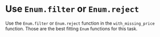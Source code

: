 # Use `Enum.filter` or `Enum.reject`

Use the `Enum.filter` or `Enum.reject` function in the `with_missing_price` function. Those are the best fitting `Enum` functions for this task.